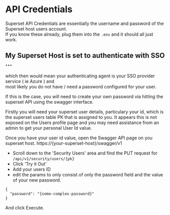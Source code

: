 # API Credentials

Superset API Credentials are essentially the username and password of the Superset host users account.  
If you know these already, plug them into the `.env` and it should all just work. 


## My Superset Host is set to authenticate with SSO ...

which then would mean your authenticating agent is your SSO provider service ( ie Azure ) and  
most likely you do not have / need a password configured for your user.

If this is the case, you will need to create your own password via hitting the superset API using the swagger interface.

Firstly you will need your superset user details, particulary your id, which is the superset users table PK that is assigned to you.
It appears this is not exposed on the Users profile page and you may need assistance from an admin to get your personal User Id value.

Once you have your user id value, open the Swagger API page on you superset host.  https://{your-superset-host}/swagger/v1

- Scroll down to the 'Security Users' area and find the PUT request for `/api/v1/security/users/{pk}`
- Click 'Try it Out'
- Add your users ID
- edit the params to only consist of only the password field and the value of your new password.  

```
{
  "password": "{some-complex-password}"
}
```

And click Execute.

